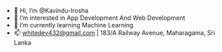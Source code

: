 - 👋 Hi, I’m @Kavindu-Irosha
- 👀 I’m interested in App Development And Web Development
- 🌱 I’m currently learning Machine Learning
- 📫 whitedev432@gmail.com | 183/A Railway Avenue, Maharagama, Sri Lanka

<!---
Kavindu-Irosha/Kavindu-Irosha is a ✨ special ✨ repository because its `README.md` (this file) appears on your GitHub profile.
You can click the Preview link to take a look at your changes.
--->
